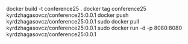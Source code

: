 docker build -t conference25 .
docker tag conference25 kyrdzhagasovcz/conference25:0.0.1
docker push kyrdzhagasovcz/conference25:0.0.1
sudo docker pull kyrdzhagasovcz/conference25:0.0.1
sudo docker run -d -p 8080:8080 kyrdzhagasovcz/conference25:0.0.1

